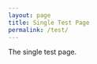 ```yaml
---
layout: page
title: Single Test Page
permalink: /test/
---
```


The single test page.
<script src="https://code.jquery.com/jquery-3.3.1.min.js" integrity="sha256-FgpCb/KJQlLNfOu91ta32o/NMZxltwRo8QtmkMRdAu8=" crossorigin="anonymous"></script>
<script src="https://cdnjs.cloudflare.com/ajax/libs/showdown/1.8.6/showdown.min.js"></script>
<script type="text/javascript" src="js/comment.js"></script>
<script type="text/javascript">
  Comments.init("JiYouMCC", "git-comment");
  var callback = function(data) {
    for (var i = data.length - 1; i >= 0; i--) {
      var commentData = data[i];
      var userName = commentData.user.login;
      var userAvatar = commentData.user.avatar_url;
      var userLink = commentData.user.html_url;
      var date = new Date(commentData.created_at);
      var converter = new showdown.Converter();
      var html = converter.makeHtml(commentData.body);
      $("#comments").append(
        $("<div class='comment'></div>").append(
          $("<p></p>").text(userName + " @ " + date)
        ).append(
          $(html)
        )
      );
    }
  console.log(data);
}
  Comments.get(1, callback);
   </script>
  <div id="comments"></div>
